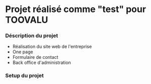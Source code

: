 # Projet réalisé comme "test" pour TOOVALU

### Déscription du projet  
* Réalisation du site web de l'entreprise 
* One page 
* Formulaire de contact 
* Back office d'administration 


### Setup du projet 

